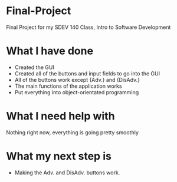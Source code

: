 # Final-Project
Final Project for my SDEV 140 Class, Intro to Software Development

# What I have done
- Created the GUI
- Created all of the buttons and input fields to go into the GUI
- All of the buttons work except {Adv.} and {DisAdv.}
- The main functions of the application works
- Put everything into object-orientated programming

# What I need help with
Nothing right now, everything is going pretty smoothly

# What my next step is
- Making the Adv. and DisAdv. buttons work.
